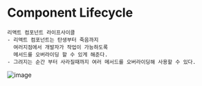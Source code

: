# Component Lifecycle

```TEXT
리액트 컴포넌트 라이프사이클
- 리액트 컴포넌트는 탄생부터 죽음까지
  여러지점에서 개발자가 작업이 가능하도록
  메서드를 오버라이딩 할 수 있게 해준다.
- 그려지는 순간 부터 사라질때까지 여러 메서드를 오버라이딩해 사용할 수 있다.
```

![image](https://user-images.githubusercontent.com/51357635/129933618-31d238c8-a746-4fd9-9db7-4a059504170b.png)
